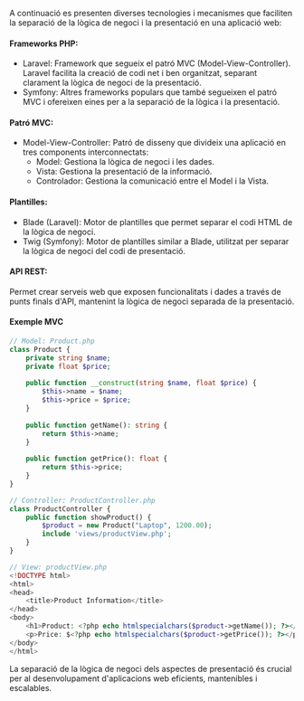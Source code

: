 A continuació es presenten diverses tecnologies i mecanismes que faciliten la separació de la lògica de negoci i la presentació en una aplicació web:

#### Frameworks PHP:
* Laravel: Framework que segueix el patró MVC (Model-View-Controller). Laravel facilita la creació de codi net i ben organitzat, separant clarament la lògica de negoci de la presentació.
* Symfony: Altres frameworks populars que també segueixen el patró MVC i ofereixen eines per a la separació de la lògica i la presentació.

#### Patró MVC:
* Model-View-Controller: Patró de disseny que divideix una aplicació en tres components interconnectats:
	*  Model: Gestiona la lògica de negoci i les dades.
	* Vista: Gestiona la presentació de la informació.
	* Controlador: Gestiona la comunicació entre el Model i la Vista.

#### Plantilles:
* Blade (Laravel): Motor de plantilles que permet separar el codi HTML de la lògica de negoci.
* Twig (Symfony): Motor de plantilles similar a Blade, utilitzat per separar la lògica de negoci del codi de presentació.

#### API REST:
Permet crear serveis web que exposen funcionalitats i dades a través de punts finals d'API, mantenint la lògica de negoci separada de la presentació.

#### Exemple MVC

```php
// Model: Product.php
class Product {
    private string $name;
    private float $price;
    
    public function __construct(string $name, float $price) {
        $this->name = $name;
        $this->price = $price;
    }
    
    public function getName(): string {
        return $this->name;
    }
    
    public function getPrice(): float {
        return $this->price;
    }
}

// Controller: ProductController.php
class ProductController {
    public function showProduct() {
        $product = new Product("Laptop", 1200.00);
        include 'views/productView.php';
    }
}

// View: productView.php
<!DOCTYPE html>
<html>
<head>
    <title>Product Information</title>
</head>
<body>
    <h1>Product: <?php echo htmlspecialchars($product->getName()); ?></h1>
    <p>Price: $<?php echo htmlspecialchars($product->getPrice()); ?></p>
</body>
</html>
```
La separació de la lògica de negoci dels aspectes de presentació és crucial per al desenvolupament d'aplicacions web eficients, mantenibles i escalables.

